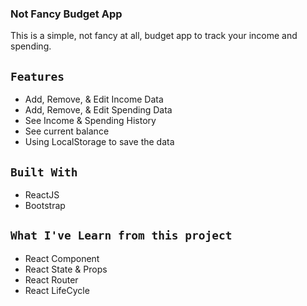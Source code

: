 ### Not Fancy Budget App 
This is a simple, not fancy at all, budget app to track your income and spending.

## `Features`
- Add, Remove, & Edit Income Data
- Add, Remove, & Edit Spending Data
- See Income & Spending History
- See current balance
- Using LocalStorage to save the data

## `Built With`
- ReactJS
- Bootstrap

## `What I've Learn from this project`
- React Component
- React State & Props
- React Router
- React LifeCycle
